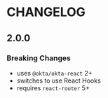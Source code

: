 # CHANGELOG

## 2.0.0

### Breaking Changes
- uses `@okta/okta-react` 2+
- switches to use React Hooks
- requires `react-router` 5+
